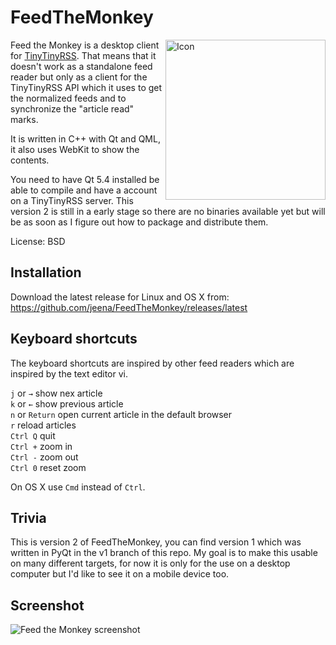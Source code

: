 # FeedTheMonkey

<img align=right src="http://jabs.nu/feedthemonkey/feedthemonkey-icon.png" width='256' alt='Icon'>

Feed the Monkey is a desktop client for [TinyTinyRSS](http://tt-rss.org). That means that
it doesn't work as a standalone feed reader but only as a client for the TinyTinyRSS API
which it uses to get the normalized feeds and to synchronize the "article read" marks.

It is written in C++ with Qt and QML, it also uses WebKit to show the contents.

You need to have Qt 5.4 installed be able to compile and have a account on a TinyTinyRSS server.
This version 2 is still in a early stage so there are no binaries available yet but will be
as soon as I figure out how to package and distribute them.

License: BSD

## Installation

Download the latest release for Linux and OS X from: https://github.com/jeena/FeedTheMonkey/releases/latest

## Keyboard shortcuts

The keyboard shortcuts are inspired by other feed readers which are inspired by the text editor vi.

`j` or `→` show nex article  
`k` or `←` show previous article  
`n` or `Return` open current article in the default browser  
`r` reload articles  
`Ctrl Q` quit  
`Ctrl +` zoom in  
`Ctrl -` zoom out  
`Ctrl 0` reset zoom

On OS X use `Cmd` instead of `Ctrl`.

## Trivia

This is version 2 of FeedTheMonkey, you can find version 1 which was written in PyQt in the v1 branch
of this repo. My goal is to make this usable on many different targets, for now it is only for
the use on a desktop computer but I'd like to see it on a mobile device too.

## Screenshot

![Feed the Monkey screenshot](http://jabs.nu/feedthemonkey/screenshot.png)
